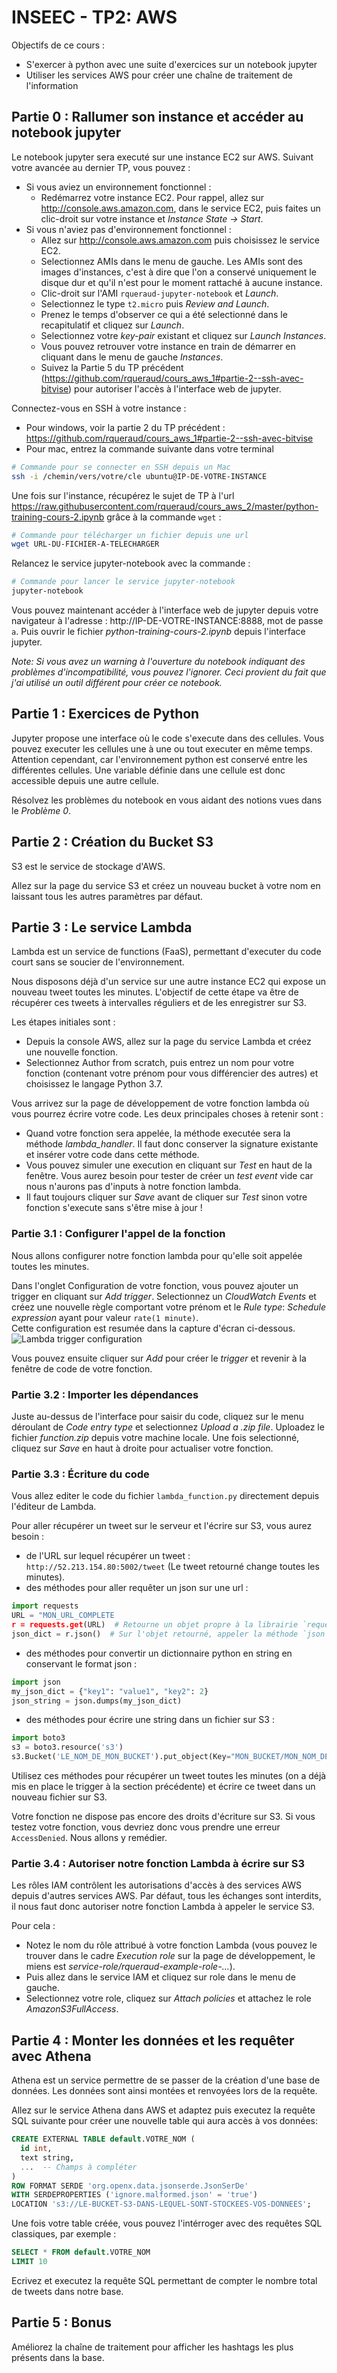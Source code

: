 # INSEEC - TP2: AWS

Objectifs de ce cours : 
* S'exercer à python avec une suite d'exercices sur un notebook jupyter
* Utiliser les services AWS pour créer une chaîne de traitement de l'information

## Partie 0 : Rallumer son instance et accéder au notebook jupyter

Le notebook jupyter sera executé sur une instance EC2 sur AWS. Suivant votre avancée au dernier TP, vous pouvez :

* Si vous aviez un environnement fonctionnel : 
    * Redémarrez votre instance EC2. Pour rappel, allez sur http://console.aws.amazon.com, dans le service EC2, puis faites un clic-droit sur votre instance et *Instance State -> Start*.
* Si vous n'aviez pas d'environnement fonctionnel :
    * Allez sur http://console.aws.amazon.com puis choisissez le service EC2.
    * Selectionnez AMIs dans le menu de gauche. Les AMIs sont des images d'instances, c'est à dire que l'on a conservé uniquement le disque dur et qu'il n'est pour le moment rattaché à aucune instance.
    * Clic-droit sur l'AMI `rqueraud-jupyter-notebook` et *Launch*.
    * Selectionnez le type `t2.micro` puis *Review and Launch*.
    * Prenez le temps d'observer ce qui a été selectionné  dans le recapitulatif et cliquez sur *Launch*.
    * Selectionnez votre *key-pair* existant et cliquez sur *Launch Instances*.
    * Vous pouvez retrouver votre instance en train de démarrer en cliquant dans le menu de gauche *Instances*.
    * Suivez la Partie 5 du TP précédent (https://github.com/rqueraud/cours_aws_1#partie-2--ssh-avec-bitvise) pour autoriser l'accès à l'interface web de jupyter.

Connectez-vous en SSH à votre instance :
* Pour windows, voir la partie 2 du TP précédent : https://github.com/rqueraud/cours_aws_1#partie-2--ssh-avec-bitvise
* Pour mac, entrez la commande suivante dans votre terminal

```bash
# Commande pour se connecter en SSH depuis un Mac
ssh -i /chemin/vers/votre/cle ubuntu@IP-DE-VOTRE-INSTANCE
```

Une fois sur l'instance, récupérez le sujet de TP à l'url https://raw.githubusercontent.com/rqueraud/cours_aws_2/master/python-training-cours-2.ipynb grâce à la commande `wget` :

```bash
# Commande pour télécharger un fichier depuis une url
wget URL-DU-FICHIER-A-TELECHARGER
```

Relancez le service jupyter-notebook avec la commande :

```bash
# Commande pour lancer le service jupyter-notebook
jupyter-notebook
```

Vous pouvez maintenant accéder à l'interface web de jupyter depuis votre navigateur à l'adresse : http://IP-DE-VOTRE-INSTANCE:8888, mot de passe `a`. Puis ouvrir le fichier *python-training-cours-2.ipynb* depuis l'interface jupyter. 

*Note: Si vous avez un warning à l'ouverture du notebook indiquant des problèmes d'incompatibilité, vous pouvez l'ignorer. Ceci provient du fait que j'ai utilisé un outil différent pour créer ce notebook.*

## Partie 1 : Exercices de Python

Jupyter propose une interface où le code s'execute dans des cellules. Vous pouvez executer les cellules une à une ou tout executer en même temps.  
Attention cependant, car l'environnement python est conservé entre les différentes cellules. Une variable définie dans une cellule est donc accessible depuis une autre cellule.

Résolvez les problèmes du notebook en vous aidant des notions vues dans le *Problème 0*.

## Partie 2 : Création du Bucket S3

S3 est le service de stockage d'AWS.

Allez sur la page du service S3 et créez un nouveau bucket à votre nom en laissant tous les autres paramètres par défaut.

## Partie 3 : Le service Lambda

Lambda est un service de functions (FaaS), permettant d'executer du code court sans se soucier de l'environnement.

Nous disposons déjà d'un service sur une autre instance EC2 qui expose un nouveau tweet toutes les minutes. L'objectif de cette étape va être de récupérer ces tweets à intervalles réguliers et de les enregistrer sur S3.

Les étapes initiales sont :
* Depuis la console AWS, allez sur la page du service Lambda et créez une nouvelle fonction.
* Selectionnez Author from scratch, puis entrez un nom pour votre fonction (contenant votre prénom pour vous différencier des autres) et choisissez le langage Python 3.7.

Vous arrivez sur la page de développement de votre fonction lambda où vous pourrez écrire votre code. Les deux principales choses à retenir sont :
* Quand votre fonction sera appelée, la méthode executée sera la méthode *lambda_handler*. Il faut donc conserver la signature existante et insérer votre code dans cette méthode.
* Vous pouvez simuler une execution en cliquant sur *Test* en haut de la fenêtre. Vous aurez besoin pour tester de créer un *test event* vide car nous n'aurons pas d'inputs à notre fonction lambda.
* Il faut toujours cliquer sur *Save* avant de cliquer sur *Test* sinon votre fonction s'execute sans s'être mise à jour !

### Partie 3.1 : Configurer l'appel de la fonction

Nous allons configurer notre fonction lambda pour qu'elle soit appelée toutes les minutes.

Dans l'onglet Configuration de votre fonction, vous pouvez ajouter un trigger en cliquant sur *Add trigger*. Selectionnez un *CloudWatch Events* et créez une nouvelle règle comportant votre prénom et le *Rule type*: *Schedule expression* ayant pour valeur `rate(1 minute)`.  
Cette configuration est resumée dans la capture d'écran ci-dessous.
![Lambda trigger configuration](res/lambda_trigger_configuration.png "Lambda trigger configuration")

Vous pouvez ensuite cliquer sur *Add* pour créer le *trigger* et revenir à la fenêtre de code de votre fonction.

### Partie 3.2 : Importer les dépendances

Juste au-dessus de l'interface pour saisir du code, cliquez sur le menu déroulant de *Code entry type* et selectionnez *Upload a .zip file*. Uploadez le fichier *function.zip* depuis votre machine locale. Une fois selectionné, cliquez sur *Save* en haut à droite pour actualiser votre fonction.

### Partie 3.3 : Écriture du code

Vous allez editer le code du fichier `lambda_function.py` directement depuis l'éditeur de Lambda.

Pour aller récupérer un tweet sur le serveur et l'écrire sur S3, vous aurez besoin :
* de l'URL sur lequel récupérer un tweet : `http://52.213.154.80:5002/tweet` (Le tweet retourné change toutes les minutes).
* des méthodes pour aller requêter un json sur une url :
```python
import requests
URL = "MON_URL_COMPLETE
r = requests.get(URL)  # Retourne un objet propre à la librairie `requests`
json_dict = r.json()  # Sur l'objet retourné, appeler la méthode `json` nous retourne un dictionnaire python correspondant à notre json
```
* des méthodes pour convertir un dictionnaire python en string en conservant le format json :
```python
import json
my_json_dict = {"key1": "value1", "key2": 2}
json_string = json.dumps(my_json_dict)
```
* des méthodes pour écrire une string dans un fichier sur S3 :
```python
import boto3
s3 = boto3.resource('s3')
s3.Bucket('LE_NOM_DE_MON_BUCKET').put_object(Key="MON_BUCKET/MON_NOM_DE_FICHIER_A_ECRIRE", Body="MA_STRING_JSON")
```

Utilisez ces méthodes pour récupérer un tweet toutes les minutes (on a déjà mis en place le trigger à la section précédente) et écrire ce tweet dans un nouveau fichier sur S3.

Votre fonction ne dispose pas encore des droits d'écriture sur S3. Si vous testez votre fonction, vous devriez donc vous prendre une erreur `AccessDenied`. Nous allons y remédier. 

### Partie 3.4 : Autoriser notre fonction Lambda à écrire sur S3

Les rôles IAM contrôlent les autorisations d'accès à des services AWS depuis d'autres services AWS. Par défaut, tous les échanges sont interdits, il nous faut donc autoriser notre fonction Lambda à appeler le service S3.

Pour cela :
* Notez le nom du rôle attribué à votre fonction Lambda (vous pouvez le trouver dans le cadre *Execution role* sur la page de développement, le miens est *service-role/rqueraud-example-role-...*).  
* Puis allez dans le service IAM et cliquez sur role dans le menu de gauche.
* Selectionnez votre role, cliquez sur *Attach policies* et attachez le role *AmazonS3FullAccess*.

## Partie 4 : Monter les données et les requêter avec Athena

Athena est un service permettre de se passer de la création d'une base de données. Les données sont ainsi montées et renvoyées lors de la requête.

Allez sur le service Athena dans AWS et adaptez puis executez la requête SQL suivante pour créer une nouvelle table qui aura accès à vos données:

```sql
CREATE EXTERNAL TABLE default.VOTRE_NOM (
  id int,
  text string,
  ...  -- Champs à compléter
)
ROW FORMAT SERDE 'org.openx.data.jsonserde.JsonSerDe'
WITH SERDEPROPERTIES ('ignore.malformed.json' = 'true')
LOCATION 's3://LE-BUCKET-S3-DANS-LEQUEL-SONT-STOCKEES-VOS-DONNEES';
```

Une fois votre table créée, vous pouvez l'intérroger avec des requêtes SQL classiques, par exemple : 

```sql
SELECT * FROM default.VOTRE_NOM
LIMIT 10
```

Ecrivez et executez la requête SQL permettant de compter le nombre total de tweets dans notre base.

## Partie 5 : Bonus

Améliorez la chaîne de traitement pour afficher les hashtags les plus présents dans la base.
